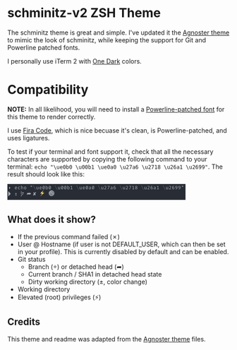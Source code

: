 # schminitz-v2 ZSH Theme

The schminitz theme is great and simple. I've updated it the [Agnoster theme](https://github.com/agnoster/agnoster-zsh-theme) to mimic the look of schminitz, while keeping the support for Git and Powerline patched fonts.

I personally use iTerm 2 with [One Dark](https://github.com/nathanbuchar/atom-one-dark-terminal) colors.

# Compatibility

**NOTE:** In all likelihood, you will need to install a [Powerline-patched font](https://github.com/Lokaltog/powerline-fonts) for this theme to render correctly.

I use [Fira Code](https://github.com/tonsky/FiraCode), which is nice becuase it's clean, is Powerline-patched, and uses ligatures.

To test if your terminal and font support it, check that all the necessary characters are supported by copying the following command to your terminal: `echo "\ue0b0 \u00b1 \ue0a0 \u27a6 \u2718 \u26a1 \u2699"`. The result should look like this:

![Character Example](https://raw.githubusercontent.com/mashdots/schminitz-v2/master/characters.png)

## What does it show?

- If the previous command failed (✗)
- User @ Hostname (if user is not DEFAULT_USER, which can then be set in your profile). This is currently disabled by default and can be enabled.
- Git status
  - Branch () or detached head (➦)
  - Current branch / SHA1 in detached head state
  - Dirty working directory (±, color change)
- Working directory
- Elevated (root) privileges (⚡)

## Credits

This theme and readme was adapted from  the [Agnoster theme](https://github.com/agnoster/agnoster-zsh-theme) files.